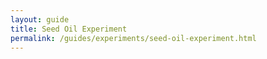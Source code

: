```yaml
---
layout: guide
title: Seed Oil Experiment
permalink: /guides/experiments/seed-oil-experiment.html
---
```


